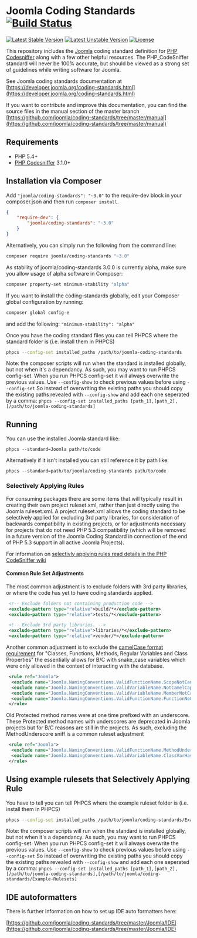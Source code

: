 Joomla Coding Standards [![Build Status](https://travis-ci.org/joomla/coding-standards.svg?branch=master)](https://travis-ci.org/joomla/coding-standards)
=======================

[![Latest Stable Version](https://poser.pugx.org/joomla/coding-standards/v/stable.svg)](https://packagist.org/packages/joomla/coding-standards) [![Latest Unstable Version](https://poser.pugx.org/joomla/coding-standards/v/unstable.svg)](https://packagist.org/packages/joomla/coding-standards) [![License](https://poser.pugx.org/joomla/coding-standards/license.svg)](https://packagist.org/packages/joomla/coding-standards)

This repository includes the [Joomla](https://developer.joomla.org) coding standard definition for [PHP Codesniffer](https://github.com/squizlabs/PHP_CodeSniffer) along with a few other helpful resources.  The PHP_CodeSniffer standard will never be 100% accurate, but should be viewed as a strong set of guidelines while writing software for Joomla.

See Joomla coding standards documentation at [https://developer.joomla.org/coding-standards.html](https://developer.joomla.org/coding-standards.html)

If you want to contribute and improve this documentation, you can find the source files in the manual section of the master branch [https://github.com/joomla/coding-standards/tree/master/manual](https://github.com/joomla/coding-standards/tree/master/manual)

## Requirements

* PHP 5.4+
* [PHP Codesniffer](https://github.com/squizlabs/PHP_CodeSniffer) 3.1.0+

## Installation via Composer

Add `"joomla/coding-standards": "~3.0"` to the require-dev block in your composer.json and then run `composer install`.

```json
{
    "require-dev": {
		"joomla/coding-standards": "~3.0"
	}
}
```

Alternatively, you can simply run the following from the command line:

```sh
composer require joomla/coding-standards "~3.0"
```

As stability of joomla/coding-standards 3.0.0 is currently alpha, make sure you allow usage of alpha software in Composer:

```bash
composer property-set minimum-stability "alpha"
```

If you want to install the coding-standards globally, edit your Composer global configuration by running:

```bash
composer global config-e
```

and add the following: `"minimum-stability": "alpha"`

Once you have the coding standard files you can tell PHPCS where the standard folder is (i.e. install them in PHPCS)
```sh
phpcs --config-set installed_paths /path/to/joomla-coding-standards
```
Note: the composer scripts will run when the standard is installed globally, but not when it's a dependancy. As such, you may want to run PHPCS config-set. When you run PHPCS config-set it will always overwrite the previous values. Use `--config-show` to check previous values before using `--config-set`
So instead of overwriting the existing paths you should copy the existing paths revealed with `--config-show` and add each one seperated by a comma:
`phpcs --config-set installed_paths [path_1],[path_2],[/path/to/joomla-coding-standards]`

## Running

You can use the installed Joomla standard like:

	phpcs --standard=Joomla path/to/code

Alternatively if it isn't installed you can still reference it by path like:

	phpcs --standard=path/to/joomla/coding-standards path/to/code

### Selectively Applying Rules

For consuming packages there are some items that will typically result in creating their own project ruleset.xml, rather than just directly using the Joomla ruleset.xml. A project ruleset.xml allows the coding standard to be selectively applied for excluding 3rd party libraries, for consideration of backwards compatibility in existing projects, or for adjustments necessary for projects that do not need PHP 5.3 compatibility (which will be removed in a future version of the Joomla Coding Standard in connection of the end of PHP 5.3 support in all active Joomla Projects).

For information on [selectivly applying rules read details in the PHP CodeSniffer wiki](https://github.com/squizlabs/PHP_CodeSniffer/wiki/Annotated-ruleset.xml#selectively-applying-rules)

#### Common Rule Set Adjustments

The most common adjustment is to exclude folders with 3rd party libraries, or where the code has yet to have coding standards applied.

```xml
 <!-- Exclude folders not containing production code -->
 <exclude-pattern type="relative">build/*</exclude-pattern>
 <exclude-pattern type="relative">tests/*</exclude-pattern>

 <!-- Exclude 3rd party libraries. -->
 <exclude-pattern type="relative">libraries/*</exclude-pattern>
 <exclude-pattern type="relative">vendor/*</exclude-pattern>
```

Another common adjustment is to exclude the [camelCase format requirement](https://developer.joomla.org/coding-standards/php-code.html) for "Classes, Functions, Methods, Regular Variables and Class Properties" the essentially allows for B/C with snake_case variables which were only allowed in the context of interacting with the database.

```xml
 <rule ref="Joomla">
  <exclude name="Joomla.NamingConventions.ValidFunctionName.ScopeNotCamelCaps"/>
  <exclude name="Joomla.NamingConventions.ValidVariableName.NotCamelCaps"/>
  <exclude name="Joomla.NamingConventions.ValidVariableName.MemberNotCamelCaps"/>
  <exclude name="Joomla.NamingConventions.ValidFunctionName.FunctionNoCapital"/>
 </rule>
```

Old Protected method names were at one time prefixed with an underscore. These Protected method names with underscores are deprecated in Joomla projects but for B/C reasons are still in the projects. As such, excluding the MethodUnderscore sniff is a common ruleset adjustment

```xml
 <rule ref="Joomla">
  <exclude name="Joomla.NamingConventions.ValidFunctionName.MethodUnderscore"/>
  <exclude name="Joomla.NamingConventions.ValidVariableName.ClassVarHasUnderscore"/>
 </rule>
```

## Using example rulesets that Selectively Applying Rule
You have to tell you can tell PHPCS where the example ruleset folder is (i.e. install them in PHPCS)
```sh
phpcs --config-set installed_paths /path/to/joomla/coding-standards/Example-Rulesets
```
Note: the composer scripts will run when the standard is installed globally, but not when it's a dependancy. As such, you may want to run PHPCS config-set. When you run PHPCS config-set it will always overwrite the previous values. Use `--config-show` to check previous values before using `--config-set`
So instead of overwriting the existing paths you should copy the existing paths revealed with `--config-show` and add each one seperated by a comma:
`phpcs --config-set installed_paths [path_1],[path_2],[/path/to/joomla-coding-standards],[/path/to/joomla/coding-standards/Example-Rulesets]`

## IDE autoformatters

There is further information on how to set up IDE auto formatters here: 

[https://github.com/joomla/coding-standards/tree/master/Joomla/IDE](https://github.com/joomla/coding-standards/tree/master/Joomla/IDE)

